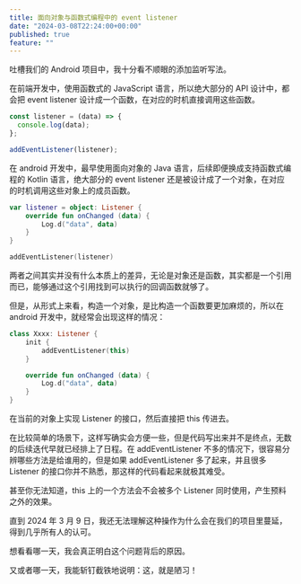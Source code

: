 ```yaml
---
title: 面向对象与函数式编程中的 event listener
date: "2024-03-08T22:24:00+00:00"
published: true
feature: ""
---
```


吐槽我们的 Android 项目中，我十分看不顺眼的添加监听写法。

<!-- more -->

在前端开发中，使用函数式的 JavaScript 语言，所以绝大部分的 API 设计中，都会把 event listener 设计成一个函数，在对应的时机直接调用这些函数。

```javascript
const listener = (data) => {
  console.log(data);
};

addEventListener(listener);
```

在 android 开发中，最早使用面向对象的 Java 语言，后续即便换成支持函数式编程的 Kotlin 语言，绝大部分的 event listener 还是被设计成了一个对象，在对应的时机调用这些对象上的成员函数。

```kotlin
var listener = object: Listener {
    override fun onChanged (data) {
        Log.d("data", data)
    }
}

addEventListener(listener)
```

两者之间其实并没有什么本质上的差异，无论是对象还是函数，其实都是一个引用而已，能够通过这个引用找到可以执行的回调函数就够了。

但是，从形式上来看，构造一个对象，是比构造一个函数要更加麻烦的，所以在 android 开发中，就经常会出现这样的情况：

```kotlin
class Xxxx: Listener {
    init {
        addEventListener(this)
    }

    override fun onChanged (data) {
        Log.d("data", data)
    }
}
```

在当前的对象上实现 Listener 的接口，然后直接把 this 传进去。

在比较简单的场景下，这样写确实会方便一些，但是代码写出来并不是终点，无数的后续迭代早就已经排上了日程。在 addEventListener 不多的情况下，很容易分辨哪些方法是给谁用的，但是如果 addEventListener 多了起来，并且很多 Listener 的接口你并不熟悉，那这样的代码看起来就极其难受。

甚至你无法知道，this 上的一个方法会不会被多个 Listener 同时使用，产生预料之外的效果。

直到 2024 年 3 月 9 日，我还无法理解这种操作为什么会在我们的项目里蔓延，得到几乎所有人的认可。

想看看哪一天，我会真正明白这个问题背后的原因。

又或者哪一天，我能斩钉截铁地说明：这，就是陋习！
